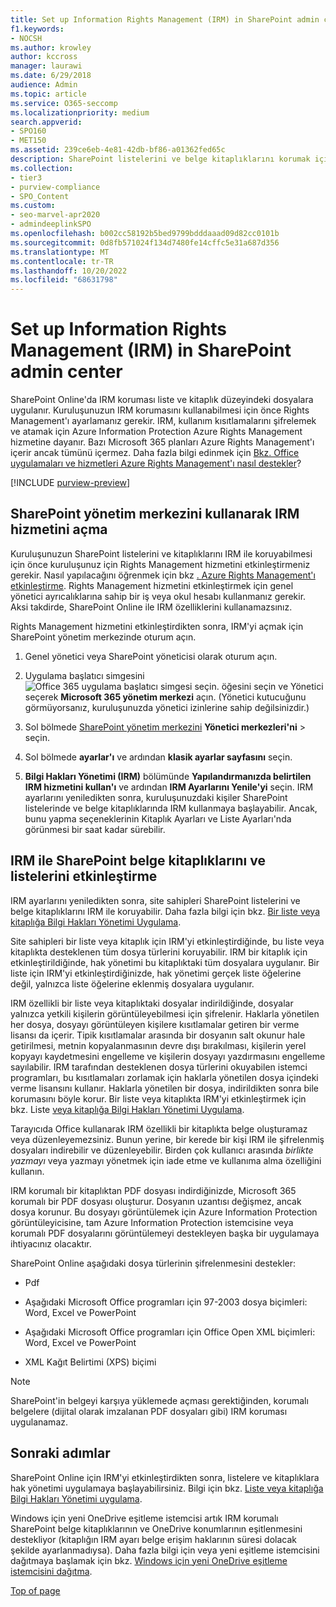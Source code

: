 ```yaml
---
title: Set up Information Rights Management (IRM) in SharePoint admin center
f1.keywords:
- NOCSH
ms.author: krowley
author: kccross
manager: laurawi
ms.date: 6/29/2018
audience: Admin
ms.topic: article
ms.service: O365-seccomp
ms.localizationpriority: medium
search.appverid:
- SPO160
- MET150
ms.assetid: 239ce6eb-4e81-42db-bf86-a01362fed65c
description: SharePoint listelerini ve belge kitaplıklarını korumak için Microsoft Azure Active Directory Rights Management Services (RMS) aracılığıyla SharePoint Online IRM'yi kullanmayı öğrenin.
ms.collection:
- tier3
- purview-compliance
- SPO_Content
ms.custom:
- seo-marvel-apr2020
- admindeeplinkSPO
ms.openlocfilehash: b002cc58192b5bed9799bdddaaad09d82cc0101b
ms.sourcegitcommit: 0d8fb571024f134d7480fe14cffc5e31a687d356
ms.translationtype: MT
ms.contentlocale: tr-TR
ms.lasthandoff: 10/20/2022
ms.locfileid: "68631798"
---
```

# <a name="set-up-information-rights-management-irm-in-sharepoint-admin-center"></a>Set up Information Rights Management (IRM) in SharePoint admin center

SharePoint Online'da IRM koruması liste ve kitaplık düzeyindeki dosyalara uygulanır. Kuruluşunuzun IRM korumasını kullanabilmesi için önce Rights Management'ı ayarlamanız gerekir. IRM, kullanım kısıtlamalarını şifrelemek ve atamak için Azure Information Protection Azure Rights Management hizmetine dayanır. Bazı Microsoft 365 planları Azure Rights Management'ı içerir ancak tümünü içermez. Daha fazla bilgi edinmek için [Bkz. Office uygulamaları ve hizmetleri Azure Rights Management'ı nasıl destekler](/azure/information-protection/understand-explore/office-apps-services-support)?
  
[!INCLUDE [purview-preview](../includes/purview-preview.md)]

## <a name="turn-on-irm-service-using-sharepoint-admin-center"></a>SharePoint yönetim merkezini kullanarak IRM hizmetini açma

Kuruluşunuzun SharePoint listelerini ve kitaplıklarını IRM ile koruyabilmesi için önce kuruluşunuz için Rights Management hizmetini etkinleştirmeniz gerekir. Nasıl yapılacağını öğrenmek için bkz [. Azure Rights Management'ı etkinleştirme](/information-protection/deploy-use/activate-service). Rights Management hizmetini etkinleştirmek için genel yönetici ayrıcalıklarına sahip bir iş veya okul hesabı kullanmanız gerekir. Aksi takdirde, SharePoint Online ile IRM özelliklerini kullanamazsınız.
  
Rights Management hizmetini etkinleştirdikten sonra, IRM'yi açmak için SharePoint yönetim merkezinde oturum açın.
  
1. Genel yönetici veya SharePoint yöneticisi olarak oturum açın.
    
2. Uygulama başlatıcı simgesini ![Office 365 uygulama başlatıcı simgesi seçin.](../media/e5aee650-c566-4100-aaad-4cc2355d909f.png) öğesini seçin ve Yönetici seçerek **Microsoft 365 yönetim merkezi** açın. (Yönetici kutucuğunu görmüyorsanız, kuruluşunuzda yönetici izinlerine sahip değilsinizdir.) 
    
3. Sol bölmede <a href="https://go.microsoft.com/fwlink/?linkid=2185219" target="_blank">SharePoint yönetim merkezini</a> **Yönetici merkezleri'ni** \> seçin.
    
4. Sol bölmede **ayarlar'ı** ve ardından **klasik ayarlar sayfasını** seçin.
    
5. **Bilgi Hakları Yönetimi (IRM)** bölümünde **Yapılandırmanızda belirtilen IRM hizmetini kullan'ı** ve ardından **IRM Ayarlarını Yenile'yi** seçin. IRM ayarlarını yeniledikten sonra, kuruluşunuzdaki kişiler SharePoint listelerinde ve belge kitaplıklarında IRM kullanmaya başlayabilir. Ancak, bunu yapma seçeneklerinin Kitaplık Ayarları ve Liste Ayarları'nda görünmesi bir saat kadar sürebilir.
    
## <a name="irm-enable-sharepoint-document-libraries-and-lists"></a>IRM ile SharePoint belge kitaplıklarını ve listelerini etkinleştirme
<a name="__toc220831191"> </a>

IRM ayarlarını yeniledikten sonra, site sahipleri SharePoint listelerini ve belge kitaplıklarını IRM ile koruyabilir. Daha fazla bilgi için bkz. [Bir liste veya kitaplığa Bilgi Hakları Yönetimi Uygulama](apply-irm-to-a-list-or-library.md).
  
Site sahipleri bir liste veya kitaplık için IRM'yi etkinleştirdiğinde, bu liste veya kitaplıkta desteklenen tüm dosya türlerini koruyabilir. IRM bir kitaplık için etkinleştirildiğinde, hak yönetimi bu kitaplıktaki tüm dosyalara uygulanır. Bir liste için IRM'yi etkinleştirdiğinizde, hak yönetimi gerçek liste öğelerine değil, yalnızca liste öğelerine eklenmiş dosyalara uygulanır.
  
IRM özellikli bir liste veya kitaplıktaki dosyalar indirildiğinde, dosyalar yalnızca yetkili kişilerin görüntüleyebilmesi için şifrelenir. Haklarla yönetilen her dosya, dosyayı görüntüleyen kişilere kısıtlamalar getiren bir verme lisansı da içerir. Tipik kısıtlamalar arasında bir dosyanın salt okunur hale getirilmesi, metnin kopyalanmasının devre dışı bırakılması, kişilerin yerel kopyayı kaydetmesini engelleme ve kişilerin dosyayı yazdırmasını engelleme sayılabilir. IRM tarafından desteklenen dosya türlerini okuyabilen istemci programları, bu kısıtlamaları zorlamak için haklarla yönetilen dosya içindeki verme lisansını kullanır. Haklarla yönetilen bir dosya, indirildikten sonra bile korumasını böyle korur. Bir liste veya kitaplıkta IRM'yi etkinleştirmek için bkz. Liste [veya kitaplığa Bilgi Hakları Yönetimi Uygulama](apply-irm-to-a-list-or-library.md).
  
Tarayıcıda Office kullanarak IRM özellikli bir kitaplıkta belge oluşturamaz veya düzenleyemezsiniz. Bunun yerine, bir kerede bir kişi IRM ile şifrelenmiş dosyaları indirebilir ve düzenleyebilir. Birden çok kullanıcı arasında  *birlikte yazmayı* veya yazmayı yönetmek için iade etme ve kullanıma alma özelliğini kullanın. 
  
IRM korumalı bir kitaplıktan PDF dosyası indirdiğinizde, Microsoft 365 korumalı bir PDF dosyası oluşturur. Dosyanın uzantısı değişmez, ancak dosya korunur. Bu dosyayı görüntülemek için Azure Information Protection görüntüleyicisine, tam Azure Information Protection istemcisine veya korumalı PDF dosyalarını görüntülemeyi destekleyen başka bir uygulamaya ihtiyacınız olacaktır.
  
SharePoint Online aşağıdaki dosya türlerinin şifrelenmesini destekler:
  
- Pdf
    
- Aşağıdaki Microsoft Office programları için 97-2003 dosya biçimleri: Word, Excel ve PowerPoint
    
- Aşağıdaki Microsoft Office programları için Office Open XML biçimleri: Word, Excel ve PowerPoint
    
- XML Kağıt Belirtimi (XPS) biçimi
 
> [!NOTE]
> SharePoint'in belgeyi karşıya yüklemede açması gerektiğinden, korumalı belgelere (dijital olarak imzalanan PDF dosyaları gibi) IRM koruması uygulanamaz. 

## <a name="next-steps"></a>Sonraki adımlar
<a name="__toc220831191"> </a>

SharePoint Online için IRM'yi etkinleştirdikten sonra, listelere ve kitaplıklara hak yönetimi uygulamaya başlayabilirsiniz. Bilgi için bkz. [Liste veya kitaplığa Bilgi Hakları Yönetimi uygulama](apply-irm-to-a-list-or-library.md).
  
Windows için yeni OneDrive eşitleme istemcisi artık IRM korumalı SharePoint belge kitaplıklarının ve OneDrive konumlarının eşitlenmesini destekliyor (kitaplığın IRM ayarı belge erişim haklarının süresi dolacak şekilde ayarlanmadıysa). Daha fazla bilgi için veya yeni eşitleme istemcisini dağıtmaya başlamak için bkz. [Windows için yeni OneDrive eşitleme istemcisini dağıtma](/onedrive/deploy-on-windows).
  
[Top of page](set-up-irm-in-sp-admin-center.md)
